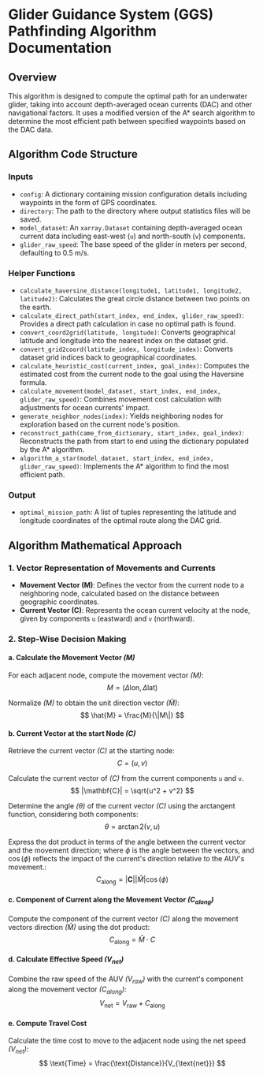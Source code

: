 # Glider Guidance System (GGS) Pathfinding Algorithm Documentation

## Overview

This algorithm is designed to compute the optimal path for an underwater glider, taking into account depth-averaged ocean currents (DAC) and other navigational factors. It uses a modified version of the A* search algorithm to determine the most efficient path between specified waypoints based on the DAC data.

## Algorithm Code Structure

### Inputs

- `config`: A dictionary containing mission configuration details including waypoints in the form of GPS coordinates.
- `directory`: The path to the directory where output statistics files will be saved.
- `model_dataset`: An `xarray.Dataset` containing depth-averaged ocean current data including east-west (`u`) and north-south (`v`) components.
- `glider_raw_speed`: The base speed of the glider in meters per second, defaulting to 0.5 m/s.

### Helper Functions

- `calculate_haversine_distance(longitude1, latitude1, longitude2, latitude2)`: Calculates the great circle distance between two points on the earth.
- `calculate_direct_path(start_index, end_index, glider_raw_speed)`: Provides a direct path calculation in case no optimal path is found.
- `convert_coord2grid(latitude, longitude)`: Converts geographical latitude and longitude into the nearest index on the dataset grid.
- `convert_grid2coord(latitude_index, longitude_index)`: Converts dataset grid indices back to geographical coordinates.
- `calculate_heuristic_cost(current_index, goal_index)`: Computes the estimated cost from the current node to the goal using the Haversine formula.
- `calculate_movement(model_dataset, start_index, end_index, glider_raw_speed)`: Combines movement cost calculation with adjustments for ocean currents' impact.
- `generate_neighbor_nodes(index)`: Yields neighboring nodes for exploration based on the current node's position.
- `reconstruct_path(came_from_dictionary, start_index, goal_index)`: Reconstructs the path from start to end using the dictionary populated by the A* algorithm.
- `algorithm_a_star(model_dataset, start_index, end_index, glider_raw_speed)`: Implements the A* algorithm to find the most efficient path.

### Output

- `optimal_mission_path`: A list of tuples representing the latitude and longitude coordinates of the optimal route along the DAC grid.

## Algorithm Mathematical Approach

### 1. **Vector Representation of Movements and Currents**

- **Movement Vector (M)**: Defines the vector from the current node to a neighboring node, calculated based on the distance between geographic coordinates.
- **Current Vector (C)**: Represents the ocean current velocity at the node, given by components `u` (eastward) and `v` (northward).

### 2. **Step-Wise Decision Making**

#### a. **Calculate the Movement Vector *(M)***

For each adjacent node, compute the movement vector *(M)*:
$$ M = (\Delta \text{lon}, \Delta \text{lat}) $$

Normalize *(M)* to obtain the unit direction vector *($\hat{M}$)*:
$$ \hat{M} = \frac{M}{\|M\|} $$

#### b. **Current Vector at the start Node *(C)***

Retrieve the current vector *(C)* at the starting node:
$$ C = (u, v) $$

Calculate the current vector of *(C)* from the current components `u` and `v`.
$$ |\mathbf{C}| = \sqrt{u^2 + v^2} $$

Determine the angle *(θ)* of the current vector *(C)* using the arctangent function, considering both components:
$$ \theta = \arctan2(v, u) $$

Express the dot product in terms of the angle between the current vector and the movement direction; where $\phi$ is the angle between the vectors, and $\cos(\phi)$ reflects the impact of the current's direction relative to the AUV's movement.:
$$ C_{\text{along}} = |\mathbf{C}| |\hat{M}| \cos(\phi) $$

#### c. **Component of Current along the Movement Vector *($C_{\text{along}}$)***

Compute the component of the current vector *(C)* along the movement vectors direction *($\hat{M}$)* using the dot product:
$$ C_{\text{along}} = \hat{M} \cdot C $$

#### d. **Calculate Effective Speed *($V_{\text{net}}$)***

Combine the raw speed of the AUV *($V_{\text{raw}}$)* with the current's component along the movement vector *($C_{\text{along}}$)*:
$$ V_{\text{net}} = V_{\text{raw}} + C_{\text{along}} $$

#### e. **Compute Travel Cost**

Calculate the time cost to move to the adjacent node using the net speed *($V_{\text{net}}$)*:
$$ \text{Time} = \frac{\text{Distance}}{V_{\text{net}}} $$
